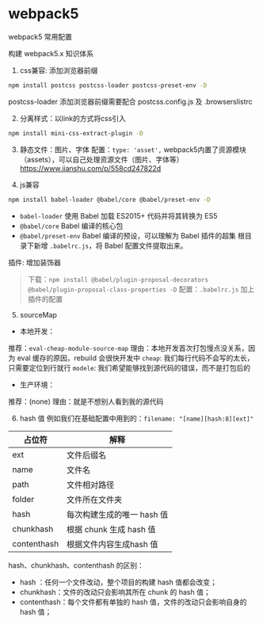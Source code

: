 # webpack5
webpack5 常用配置

构建 webpack5.x 知识体系

1. css兼容: 添加浏览器前缀
```bash
npm install postcss postcss-loader postcss-preset-env -D
```
postcss-loader 添加浏览器前缀需要配合 postcss.config.js 及 .browserslistrc

2. 分离样式：以link的方式将css引入
```bash
npm install mini-css-extract-plugin -D
```
3. 静态文件：图片、字体
 配置：`type: 'asset',`
 webpack5内置了资源模块（assets），可以自己处理资源文件（图片、字体等） https://www.jianshu.com/p/558cd247822d

 4. js兼容
```bash
npm install babel-loader @babel/core @babel/preset-env -D
```
- `babel-loader` 使用 Babel 加载 ES2015+ 代码并将其转换为 ES5
- `@babel/core` Babel 编译的核心包
- `@babel/preset-env` Babel 编译的预设，可以理解为 Babel 插件的超集
根目录下新增 `.babelrc.js`，将 Babel 配置文件提取出来。 

插件: 增加装饰器
> 下载：`npm install @babel/plugin-proposal-decorators @babel/plugin-proposal-class-properties -D`
> 配置：`.babelrc.js` 加上插件的配置

5. sourceMap
- 本地开发：

推荐：`eval-cheap-module-source-map`
理由：本地开发首次打包慢点没关系，因为 eval 缓存的原因，rebuild 会很快开发中
`cheap`: 我们每行代码不会写的太长，只需要定位到行就行
`modele`: 我们希望能够找到源代码的错误，而不是打包后的


- 生产环境：

推荐：(none)
理由：就是不想别人看到我的源代码

6. hash 值
例如我们在基础配置中用到的：`filename: "[name][hash:8][ext]"`

|  占位符   | 解释  |
|  ----  | ----  |
| ext  | 文件后缀名 |
| name  | 文件名 |
| path  | 文件相对路径 |
| folder  | 文件所在文件夹 |
| hash  | 每次构建生成的唯一 hash 值 |
| chunkhash  | 根据 chunk 生成 hash 值 |
| contenthash  | 根据文件内容生成hash 值 |
hash、chunkhash、contenthash 的区别：
- hash ：任何一个文件改动，整个项目的构建 hash 值都会改变；
- chunkhash：文件的改动只会影响其所在 chunk 的 hash 值；
- contenthash：每个文件都有单独的 hash 值，文件的改动只会影响自身的 hash 值；


